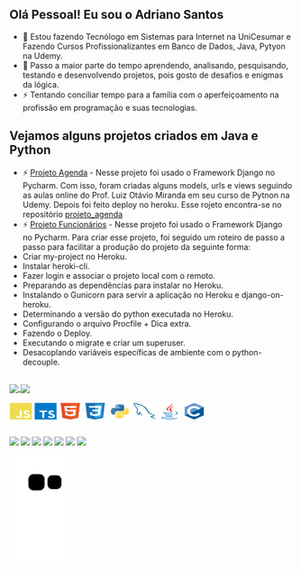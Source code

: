 ## Olá Pessoal! Eu sou o Adriano Santos

- 🔭 Estou fazendo Tecnólogo em Sistemas para Internet na UniCesumar e Fazendo Cursos Profissionalizantes em Banco de Dados, Java, Pytyon na Udemy.
- 🌱 Passo a maior parte do tempo aprendendo, analisando, pesquisando, testando e desenvolvendo projetos, pois gosto de desafios e enigmas da lógica.
- ⚡ Tentando conciliar tempo para a família com o aperfeiçoamento na profissão em programação e suas tecnologias.

## Vejamos alguns projetos criados em Java e Python

- ⚡ <a href="https://agenda-contacts.herokuapp.com/" target="_blank">Projeto Agenda</a> - Nesse projeto foi usado o Framework Django no Pycharm. Com isso, foram criadas alguns models, urls e views seguindo as aulas online do Prof. Luiz Otávio Miranda em seu curso de Pytnon na Udemy. Depois foi feito deploy no heroku. Esse rojeto encontra-se no repositório <a href="https://github.com/Adriano1976/projeto_agenda/tree/master" target="_blank">projeto_agenda</a>
- ⚡ <a href="https://projeto-funcionarios.herokuapp.com/" target="_blank">Projeto Funcionários</a> - Nesse projeto foi usado o Framework Django no Pycharm. Para criar esse projeto, foi seguido um roteiro de passo a passo para facilitar a produção do projeto da seguinte forma: 
- Criar my-project no Heroku. 
- Instalar heroki-cli.
- Fazer login e associar o projeto local com o remoto.
- Preparando as dependências para instalar no Heroku.
- Instalando o Gunicorn para servir a aplicação no Heroku e django-on-heroku.
- Determinando a versão do python executada no Heroku.
- Configurando o arquivo Procfile + Dica extra.
- Fazendo o Deploy.
- Executando o migrate e criar um superuser.
- Desacoplando variáveis específicas de ambiente com o python-decouple.

##

 <div>
  <a href="https://github.com/Adriano1976">
   <img align='center' height="170em" src="https://github-readme-stats.vercel.app/api?username=Adriano1976&show_icons=true&theme=dracula&include_all_commits=true&count_private=true"/>
   <img align='center' height="170em" src="https://github-readme-stats.vercel.app/api/top-langs/?username=Adriano1976&layout=compact&langs_count=7&theme=dracula"/> 
  </a>  
</div>  

<div style="display: inline_block"><br>
  <img align="center" alt="Rafa-Js" height="30" width="40" src="https://raw.githubusercontent.com/devicons/devicon/master/icons/javascript/javascript-plain.svg">
  <img align="center" alt="Rafa-Ts" height="30" width="40" src="https://raw.githubusercontent.com/devicons/devicon/master/icons/typescript/typescript-plain.svg">
  <img align="center" alt="Rafa-HTML" height="30" width="40" src="https://raw.githubusercontent.com/devicons/devicon/master/icons/html5/html5-original.svg">
  <img align="center" alt="Rafa-CSS" height="30" width="40" src="https://raw.githubusercontent.com/devicons/devicon/master/icons/css3/css3-original.svg">
  <img align="center" alt="Rafa-Python" height="30" width="40" src="https://raw.githubusercontent.com/devicons/devicon/master/icons/python/python-original.svg">
  <img align="center" alt="Rafa-mysql" height="30" width="40" src="https://raw.githubusercontent.com/devicons/devicon/master/icons/mysql/mysql-original.svg"> 
  <img align="center" alt="Rafa-java" height="30" width="40" src="https://raw.githubusercontent.com/devicons/devicon/master/icons/java/java-original.svg">
  <img align="center" alt="Rafa-c" height="30" width="40" src="https://raw.githubusercontent.com/devicons/devicon/master/icons/c/c-original.svg">
</div>
  
 ##
  
<div>   
  <a href="https://www.instagram.com/adrianoempreendedor" target="_blank"><img src="https://img.shields.io/badge/-Instagram-%23E4405F?style=for-the-badge&logo=instagram&logoColor=white" target="_blank"></a> 
  <a href = "mailto:adrianosantos.git@gmail.com"><img src="https://img.shields.io/badge/Gmail-D14836?style=for-the-badge&logo=gmail&logoColor=white" target="_blank"></a>
  <a href="https://www.linkedin.com/in/adriradiologista/" target="_blank"><img src="https://img.shields.io/badge/-LinkedIn-%230077B5?style=for-the-badge&logo=linkedin&logoColor=white" target="_blank"></a>    
  <a href="https://www.facebook.com/adriradiologista/" target="_blank"><img src="https://img.shields.io/badge/Facebook-1877F2?style=for-the-badge&logo=facebook&logoColor=white" target="_blank"></a>
  <a href="https://twitter.com/aquivocetem" target="_blank"><img src="https://img.shields.io/badge/Twitter-1DA1F2?style=for-the-badge&logo=twitter&logoColor=white" target="_blank"></a> 
  <a href="https://t.me/adrianosantos_git" target="_blank"><img src="https://img.shields.io/badge/Telegram-2CA5E0?style=for-the-badge&logo=telegram&logoColor=white" target="_blank"></a> 
  <a href="http://api.whatsapp.com/send?phone=79998960414" target="_blank"><img src="https://img.shields.io/badge/WhatsApp-25D366?style=for-the-badge&logo=whatsapp&logoColor=white" target="_blank"></a>    
 
 ![Snake animation](https://github.com/Adriano1976/Adriano1976/blob/output/github-contribution-grid-snake.svg) 
 
</div>
